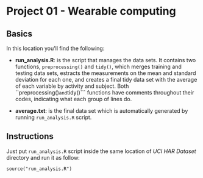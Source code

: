 Project 01 - Wearable computing
===============================

Basics
-------------------------------

In this location you'll find the following:

- **run_analysis.R**: is the script that manages the data sets. It contains two functions, ```preprocessing()``` and ```tidy()```, which merges training and testing data sets, estracts the measurements on the mean and standard deviation for each one, and creates a final tidy data set with the average of each variable by activity and subject.
Both ``preprocessing()``` and ```tidy()``` functions have comments throughout their codes, indicating what each group of lines do.

- **average.txt**: is the final data set which is automatically generated by running ```run_analysis.R``` script.

Instructions
-------------------------------

Just put ```run_analysis.R``` script inside the same location of *UCI HAR Dataset* directory and run it as follow:

```
source("run_analysis.R")
```
